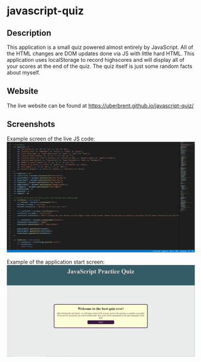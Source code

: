 # javascript-quiz

## Description

This application is a small quiz powered almost entirely by JavaScript. All of the HTML changes are DOM updates done via JS with little hard HTML. This application uses localStorage to record highscores and will display all of your scores at the end of the quiz. The quiz itself is just some random facts about myself. 

## Website

The live website can be found at https://uberbrent.github.io/javascript-quiz/

## Screenshots
Example screen of the live JS code:
![JavaScript Screen](assets/images/javascript-img.png)

Example of the application start screen:
![Application Screen](assets/images/application-img.png)


